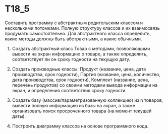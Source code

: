 # T18_5

Составить программу с абстрактным родительским классом и несколькими потомками. Полную структуру классов и их взаимосвязь продумать самостоятельно. Для абстрактного класса определить, какие методы должны быть абстрактными, а какие обычными.

1. Создать абстрактный класс Товар с методами, позволяющими вывести на экран информацию о товаре, а также определить, соответствует ли он сроку годности на текущую дату. 

2. Создать производные классы: Продукт (название, цена, дата производства, срок годности), Партия (название, цена, количество, дата производства, срок годности), Комплект (название, цена, перечень продуктов) со своими методами вывода информации на экран, и определения соответствия сроку годности. 

3. Создать базу (массив/параметризованную коллекцию) из n товаров, вывести полную информацию из базы на экран, а также организовать поиск просроченного товара (на момент текущей даты).

4. Построить диаграмму классов на основе программного кода.
 
